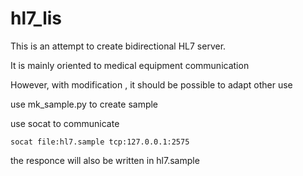 # hl7_lis
This is an attempt to create bidirectional HL7 server.

It is mainly oriented to medical equipment communication

However, with modification , it should be possible to adapt other use

use mk_sample.py to create sample

use socat to communicate
```
socat file:hl7.sample tcp:127.0.0.1:2575
```
the responce will also be written in hl7.sample 
